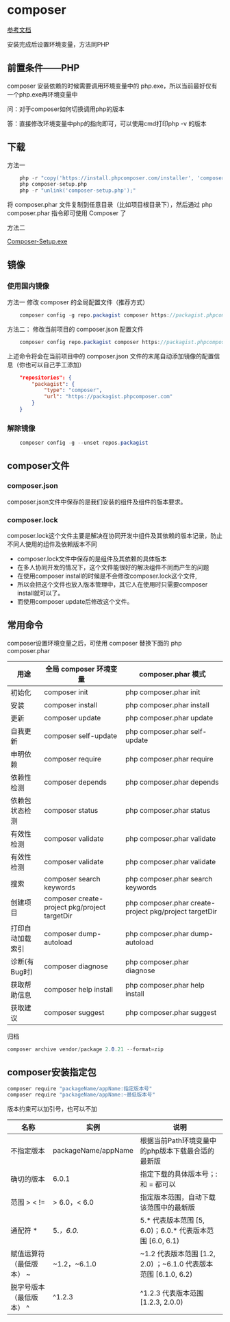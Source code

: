 # composer
[参考文档](https://docs.phpcomposer.com/)

安装完成后设置环境变量，方法同PHP
## 前置条件——PHP
composer 安装依赖的时候需要调用环境变量中的 php.exe，所以当前最好仅有一个php.exe再环境变量中

问：对于composer如何切换调用php的版本

答：直接修改环境变量中php的指向即可，可以使用cmd打印php -v 的版本

## 下载
方法一

```php
    php -r "copy('https://install.phpcomposer.com/installer', 'composer-setup.php');"
    php composer-setup.php
    php -r "unlink('composer-setup.php');"
```
将 composer.phar 文件复制到任意目录（比如项目根目录下），然后通过 php composer.phar 指令即可使用 Composer 了

方法二

[Composer-Setup.exe ](https://getcomposer.org/Composer-Setup.exe)
## 镜像
### 使用国内镜像
方法一 修改 composer 的全局配置文件（推荐方式）

```cs
    composer config -g repo.packagist composer https://packagist.phpcomposer.com
```

方法二： 修改当前项目的 composer.json 配置文件

```cs
    composer config repo.packagist composer https://packagist.phpcomposer.com
```

上述命令将会在当前项目中的 composer.json 文件的末尾自动添加镜像的配置信息（你也可以自己手工添加）

```json
    "repositories": {
        "packagist": {
            "type": "composer",
            "url": "https://packagist.phpcomposer.com"
        }
    }
```
### 解除镜像

```cs
    composer config -g --unset repos.packagist
```

## composer文件

### composer.json
composer.json文件中保存的是我们安装的组件及组件的版本要求。
### composer.lock
composer.lock这个文件主要是解决在协同开发中组件及其依赖的版本记录，防止不同人使用的组件及依赖版本不同
* composer.lock文件中保存的是组件及其依赖的具体版本
* 在多人协同开发的情况下，这个文件能很好的解决组件不同而产生的问题
* 在使用composer install的时候是不会修改composer.lock这个文件,
* 所以会把这个文件也放入版本管理中，其它人在使用时只需要composer install就可以了。
* 而使用composer update后修改这个文件。

## 常用命令
composer设置环境变量之后，可使用 composer 替换下面的 php composer.phar

| 用途 | 全局 composer 环境变量 | composer.phar 模式 |
| --- | --- | --- |
| 初始化 | composer init | php composer.phar init |
| 安装 | composer install | php composer.phar install |
| 更新 | composer update | php composer.phar update |
| 自我更新 | composer self-update | php composer.phar self-update |
| 申明依赖 | composer require | php composer.phar require |
| 依赖性检测 | composer depends | php composer.phar depends |
| 依赖包状态检测 | composer status | php composer.phar status |
| 有效性检测 | composer validate | php composer.phar validate |
| 有效性检测 | composer validate | php composer.phar validate |
| 搜索 | composer search keywords | php composer.phar search keywords |
| 创建项目 | composer create-project pkg/project targetDir  | php composer.phar create-project pkg/project targetDir |
| 打印自动加载索引 | composer dump-autoload | php composer.phar dump-autoload |
| 诊断(有Bug时) | composer diagnose | php composer.phar diagnose |
| 获取帮助信息 | composer help install | php composer.phar help install |
| 获取建议 | composer suggest | php composer.phar suggest |

归档
    
```cs
composer archive vendor/package 2.0.21 --format=zip 
```

## composer安装指定包

```cs
composer require "packageName/appName:指定版本号"
composer require "packageName/appName:~最低版本号"
```

版本约束可以加引号，也可以不加

| 名称 | 实例  | 说明 |
| ---- | ---- |---- |
| 不指定版本 | packageName/appName | 根据当前Path环境变量中的php版本下载最合适的最新版 |
| 确切的版本 | 6.0.1 | 指定下载的具体版本号；: 和 = 都可以 |
| 范围 > < != | > 6.0，< 6.0 | 指定版本范围，自动下载该范围中的最新版 |
| 通配符 * | 5.*，6.0.* | 5.* 代表版本范围 [5, 6.0)；6.0.* 代表版本范围 [6.0, 6.1) |
| 赋值运算符（最低版本） ~ | ~1.2，~6.1.0 | ~1.2 代表版本范围 [1.2, 2.0) ；~6.1.0 代表版本范围 [6.1.0, 6.2)|
| 脱字号版本（最低版本） ^ | ^1.2.3 | ^1.2.3 代表版本范围 [1.2.3, 2.0.0) |

